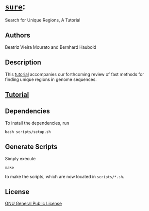 # [`sure`](https://owncloud.gwdg.de/index.php/s/598wWizO5dto4nX):
Search for Unique Regions, A Tutorial
## Authors
Beatriz Vieira Mourato and Bernhard Haubold

## Description
This [tutorial](https://owncloud.gwdg.de/index.php/s/598wWizO5dto4nX)
accompanies our forthcoming review of fast methods for finding unique
regions in genome sequences.

## [Tutorial](https://owncloud.gwdg.de/index.php/s/598wWizO5dto4nX)

## Dependencies
To install the dependencies, run 
```
bash scripts/setup.sh
```

## Generate Scripts
Simply execute
```
make
```
to make the scripts, which are now located in `scripts/*.sh`.

## License
[GNU General Public License](https://www.gnu.org/licenses/gpl.html)
